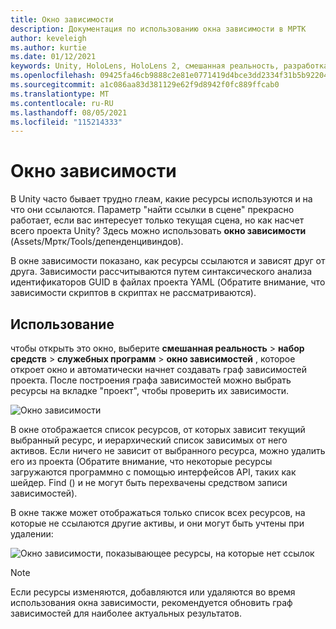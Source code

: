 ```yaml
---
title: Окно зависимости
description: Документация по использованию окна зависимости в МРТК
author: keveleigh
ms.author: kurtie
ms.date: 01/12/2021
keywords: Unity, HoloLens, HoloLens 2, смешанная реальность, разработка, MRTK
ms.openlocfilehash: 09425fa46cb9888c2e81e0771419d4bce3dd2334f31b5b922049af12479876c8
ms.sourcegitcommit: a1c086aa83d381129e62f9d8942f0fc889ffcab0
ms.translationtype: MT
ms.contentlocale: ru-RU
ms.lasthandoff: 08/05/2021
ms.locfileid: "115214333"
---
```

# <a name="dependency-window"></a>Окно зависимости

В Unity часто бывает трудно глеам, какие ресурсы используются и на что они ссылаются. Параметр "найти ссылки в сцене" прекрасно работает, если вас интересует только текущая сцена, но как насчет всего проекта Unity? Здесь можно использовать **окно зависимости** (Assets/Мртк/Tools/депенденцивиндов).

В окне зависимости показано, как ресурсы ссылаются и зависят друг от друга. Зависимости рассчитываются путем синтаксического анализа идентификаторов GUID в файлах проекта YAML (Обратите внимание, что зависимости скриптов в скриптах не рассматриваются).

## <a name="usage"></a>Использование

чтобы открыть это окно, выберите **смешанная реальность**  >  **набор средств**  >  **служебных программ**  >  **окно зависимостей** , которое откроет окно и автоматически начнет создавать граф зависимостей проекта. После построения графа зависимостей можно выбрать ресурсы на вкладке "проект", чтобы проверить их зависимости.

![Окно зависимости](../images/dependency-window/MRTK_Dependency_Window.png)

В окне отображается список ресурсов, от которых зависит текущий выбранный ресурс, и иерархический список зависимых от него активов. Если ничего не зависит от выбранного ресурса, можно удалить его из проекта (Обратите внимание, что некоторые ресурсы загружаются программно с помощью интерфейсов API, таких как шейдер. Find () и не могут быть перехвачены средством записи зависимостей).

В окне также может отображаться только список всех ресурсов, на которые не ссылаются другие активы, и они могут быть учтены при удалении:

![Окно зависимости, показывающее ресурсы, на которые нет ссылок](../images/dependency-window/MRTK_Dependency_Window_Unreferenced.png)

> [!NOTE]
> Если ресурсы изменяются, добавляются или удаляются во время использования окна зависимости, рекомендуется обновить граф зависимостей для наиболее актуальных результатов.
